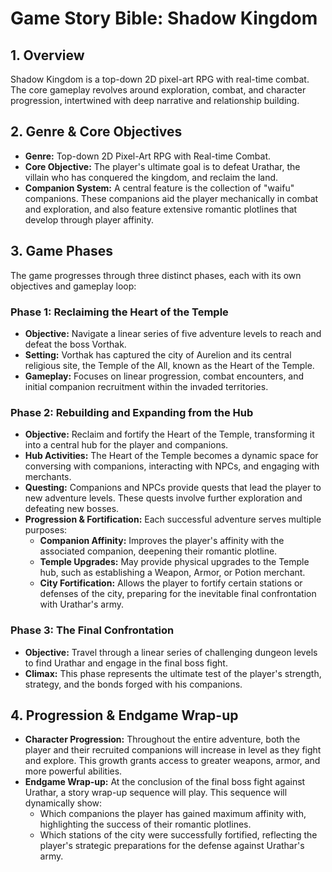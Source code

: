 # Game Story Bible: Shadow Kingdom

## 1. Overview

Shadow Kingdom is a top-down 2D pixel-art RPG with real-time combat. The core gameplay revolves around exploration, combat, and character progression, intertwined with deep narrative and relationship building.

## 2. Genre & Core Objectives

-   **Genre:** Top-down 2D Pixel-Art RPG with Real-time Combat.
-   **Core Objective:** The player's ultimate goal is to defeat Urathar, the villain who has conquered the kingdom, and reclaim the land.
-   **Companion System:** A central feature is the collection of "waifu" companions. These companions aid the player mechanically in combat and exploration, and also feature extensive romantic plotlines that develop through player affinity.

## 3. Game Phases

The game progresses through three distinct phases, each with its own objectives and gameplay loop:

### Phase 1: Reclaiming the Heart of the Temple

-   **Objective:** Navigate a linear series of five adventure levels to reach and defeat the boss Vorthak.
-   **Setting:** Vorthak has captured the city of Aurelion and its central religious site, the Temple of the All, known as the Heart of the Temple.
-   **Gameplay:** Focuses on linear progression, combat encounters, and initial companion recruitment within the invaded territories.

### Phase 2: Rebuilding and Expanding from the Hub

-   **Objective:** Reclaim and fortify the Heart of the Temple, transforming it into a central hub for the player and companions.
-   **Hub Activities:** The Heart of the Temple becomes a dynamic space for conversing with companions, interacting with NPCs, and engaging with merchants.
-   **Questing:** Companions and NPCs provide quests that lead the player to new adventure levels. These quests involve further exploration and defeating new bosses.
-   **Progression & Fortification:** Each successful adventure serves multiple purposes:
    -   **Companion Affinity:** Improves the player's affinity with the associated companion, deepening their romantic plotline.
    -   **Temple Upgrades:** May provide physical upgrades to the Temple hub, such as establishing a Weapon, Armor, or Potion merchant.
    -   **City Fortification:** Allows the player to fortify certain stations or defenses of the city, preparing for the inevitable final confrontation with Urathar's army.

### Phase 3: The Final Confrontation

-   **Objective:** Travel through a linear series of challenging dungeon levels to find Urathar and engage in the final boss fight.
-   **Climax:** This phase represents the ultimate test of the player's strength, strategy, and the bonds forged with his companions.

## 4. Progression & Endgame Wrap-up

-   **Character Progression:** Throughout the entire adventure, both the player and their recruited companions will increase in level as they fight and explore. This growth grants access to greater weapons, armor, and more powerful abilities.
-   **Endgame Wrap-up:** At the conclusion of the final boss fight against Urathar, a story wrap-up sequence will play. This sequence will dynamically show:
    -   Which companions the player has gained maximum affinity with, highlighting the success of their romantic plotlines.
    -   Which stations of the city were successfully fortified, reflecting the player's strategic preparations for the defense against Urathar's army.
